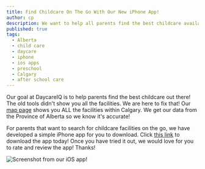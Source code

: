 ```yaml
---
title: Find Childcare On The Go With Our New iPhone App!
author: cp
description: We want to help all parents find the best childcare available, that's why we built a DaycareIQ iPhone app!  Download it today!
published: true
tags:
  - Alberta
  - child care
  - daycare
  - iphone
  - ios apps
  - preschool
  - Calgary
  - after school care
---
```

Our goal at DaycareIQ is to help parents find the best childcare out there!  The old tools didn't show you all the facilities.  We are here to fix that!  Our [map page](https://www.daycareiq.com/cities/calgary) shows you ALL the facilities within Calgary.  We get our data from the Province of Alberta so we know it's accurate!

For parents that want to search for childcare facilities on the go, we have developed a simple iPhone app for you to download.  Click [this link](https://itunes.apple.com/ca/app/child-care-finder/id1058737569?mt=8) to download the app today!  Once you have tried it out, we would love for you to rate and review the app!  Thanks!

![Screenshot from our iOS app!](https://blog.daycareiq.com/Simulator%20Screen%20Shot%20Nov%2027,%202015,%207.13.34%20PM.png)


